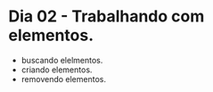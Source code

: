 # Dia 02 - Trabalhando com elementos.
- buscando elelmentos.
- criando elementos.
- removendo elementos.
 
